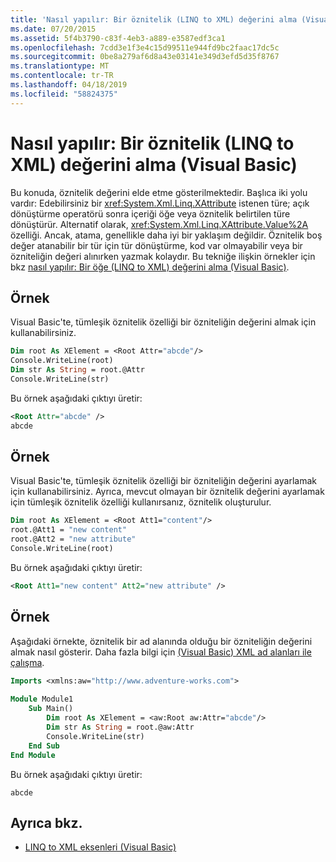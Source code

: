 ```yaml
---
title: 'Nasıl yapılır: Bir öznitelik (LINQ to XML) değerini alma (Visual Basic)'
ms.date: 07/20/2015
ms.assetid: 5f4b3790-c83f-4eb3-a889-e3587edf3ca1
ms.openlocfilehash: 7cdd3e1f3e4c15d99511e944fd9bc2faac17dc5c
ms.sourcegitcommit: 0be8a279af6d8a43e03141e349d3efd5d35f8767
ms.translationtype: MT
ms.contentlocale: tr-TR
ms.lasthandoff: 04/18/2019
ms.locfileid: "58824375"
---
```

# <a name="how-to-retrieve-the-value-of-an-attribute-linq-to-xml-visual-basic"></a>Nasıl yapılır: Bir öznitelik (LINQ to XML) değerini alma (Visual Basic)
Bu konuda, öznitelik değerini elde etme gösterilmektedir. Başlıca iki yolu vardır: Edebilirsiniz bir <xref:System.Xml.Linq.XAttribute> istenen türe; açık dönüştürme operatörü sonra içeriği öğe veya öznitelik belirtilen türe dönüştürür. Alternatif olarak, <xref:System.Xml.Linq.XAttribute.Value%2A> özelliği. Ancak, atama, genellikle daha iyi bir yaklaşım değildir. Öznitelik boş değer atanabilir bir tür için tür dönüştürme, kod var olmayabilir veya bir özniteliğin değeri alınırken yazmak kolaydır. Bu tekniğe ilişkin örnekler için bkz [nasıl yapılır: Bir öğe (LINQ to XML) değerini alma (Visual Basic)](../../../../visual-basic/programming-guide/concepts/linq/how-to-retrieve-the-value-of-an-element-linq-to-xml.md).  
  
## <a name="example"></a>Örnek  
 Visual Basic'te, tümleşik öznitelik özelliği bir özniteliğin değerini almak için kullanabilirsiniz.  
  
```vb  
Dim root As XElement = <Root Attr="abcde"/>  
Console.WriteLine(root)  
Dim str As String = root.@Attr  
Console.WriteLine(str)  
```  
  
 Bu örnek aşağıdaki çıktıyı üretir:  
  
```xml  
<Root Attr="abcde" />  
abcde  
```  
  
## <a name="example"></a>Örnek  
 Visual Basic'te, tümleşik öznitelik özelliği bir özniteliğin değerini ayarlamak için kullanabilirsiniz. Ayrıca, mevcut olmayan bir öznitelik değerini ayarlamak için tümleşik öznitelik özelliği kullanırsanız, öznitelik oluşturulur.  
  
```vb  
Dim root As XElement = <Root Att1="content"/>  
root.@Att1 = "new content"  
root.@Att2 = "new attribute"  
Console.WriteLine(root)  
```  
  
 Bu örnek aşağıdaki çıktıyı üretir:  
  
```xml  
<Root Att1="new content" Att2="new attribute" />  
```  
  
## <a name="example"></a>Örnek  
 Aşağıdaki örnekte, öznitelik bir ad alanında olduğu bir özniteliğin değerini almak nasıl gösterir. Daha fazla bilgi için [(Visual Basic) XML ad alanları ile çalışma](../../../../visual-basic/programming-guide/concepts/linq/working-with-xml-namespaces.md).  
  
```vb  
Imports <xmlns:aw="http://www.adventure-works.com">  
  
Module Module1  
    Sub Main()  
        Dim root As XElement = <aw:Root aw:Attr="abcde"/>  
        Dim str As String = root.@aw:Attr  
        Console.WriteLine(str)  
    End Sub  
End Module  
```  
  
 Bu örnek aşağıdaki çıktıyı üretir:  
  
```  
abcde  
```  
  
## <a name="see-also"></a>Ayrıca bkz.

- [LINQ to XML eksenleri (Visual Basic)](../../../../visual-basic/programming-guide/concepts/linq/linq-to-xml-axes.md)
